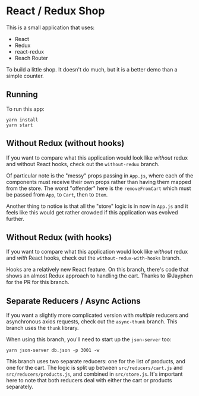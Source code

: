 # React / Redux Shop

This is a small application that uses:

* React
* Redux
* react-redux
* Reach Router

To build a little shop. It doesn't do much, but it is a better demo than a simple counter.

## Running

To run this app:

```
yarn install
yarn start
```


## Without Redux (without hooks)

If you want to compare what this application would look like _without_ redux and without React hooks, check out the `without-redux` branch.

Of particular note is the "messy" props passing in `App.js`, where each of the components must receive their own props rather than having them mapped from the store. The worst "offender" here is the `removeFromCart` which must be passed from `App`, to `Cart`, then to `Item`.

Another thing to notice is that all the "store" logic is in now in `App.js` and it feels like this would get rather crowded if this application was evolved further.

## Without Redux (with hooks)

If you want to compare what this application would look like _without_ redux and _with_ React hooks, check out the `without-redux-with-hooks` branch.

Hooks are a relatively new React feature. On this branch, there's code that shows an almost Redux approach to handling the cart. Thanks to @Jayphen for the PR for this branch.

## Separate Reducers / Async Actions

If you want a slightly more complicated version with _multiple_ reducers and asynchronous axios requests, check out the `async-thunk` branch. This branch uses the `thunk` library.

When using this branch, you'll need to start up the `json-server` too:

```
yarn json-server db.json -p 3001 -w
```

This branch uses two separate reducers: one for the list of products, and one for the cart. The logic is split up between `src/reducers/cart.js` and `src/reducers/products.js`, and combined in `src/store.js`. It's important here to note that both reducers deal with either the cart or products separately.
